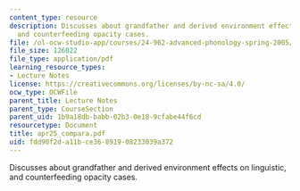 ```yaml
---
content_type: resource
description: Discusses about grandfather and derived environment effects on linguistic,
  and counterfeeding opacity cases.
file: /ol-ocw-studio-app/courses/24-962-advanced-phonology-spring-2005/fdd90f2da11bce36891908233039a372_apr25_compara.pdf
file_size: 126022
file_type: application/pdf
learning_resource_types:
- Lecture Notes
license: https://creativecommons.org/licenses/by-nc-sa/4.0/
ocw_type: OCWFile
parent_title: Lecture Notes
parent_type: CourseSection
parent_uid: 1b9a18db-babb-02b3-0e18-9cfabe44f6cd
resourcetype: Document
title: apr25_compara.pdf
uid: fdd90f2d-a11b-ce36-8919-08233039a372
---
```

Discusses about grandfather and derived environment effects on linguistic, and counterfeeding opacity cases.